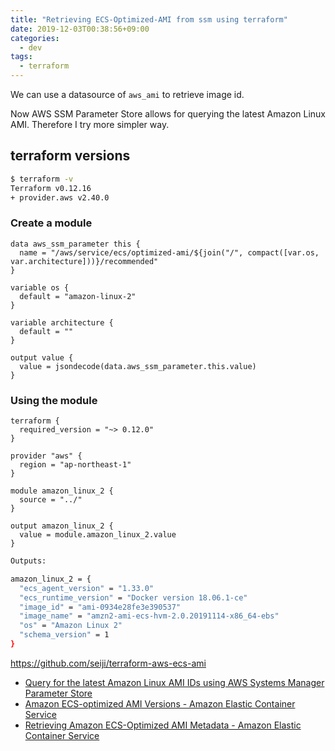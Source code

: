 ```yaml
---
title: "Retrieving ECS-Optimized-AMI from ssm using terraform"
date: 2019-12-03T00:38:56+09:00
categories:
  - dev
tags:
  - terraform
---
```


We can use a datasource of `aws_ami` to retrieve image id.

Now AWS SSM Parameter Store allows for querying the latest Amazon Linux AMI.
Therefore I try more simpler way.

## terraform versions

```bash
$ terraform -v
Terraform v0.12.16
+ provider.aws v2.40.0
```

### Create a module
```hcl
data aws_ssm_parameter this {
  name = "/aws/service/ecs/optimized-ami/${join("/", compact([var.os, var.architecture]))}/recommended"
}

variable os {
  default = "amazon-linux-2"
}

variable architecture {
  default = ""
}

output value {
  value = jsondecode(data.aws_ssm_parameter.this.value)
}

```
### Using the module
```hcl
terraform {
  required_version = "~> 0.12.0"
}

provider "aws" {
  region = "ap-northeast-1"
}

module amazon_linux_2 {
  source = "../"
}

output amazon_linux_2 {
  value = module.amazon_linux_2.value
}

```

```bash
Outputs:

amazon_linux_2 = {
  "ecs_agent_version" = "1.33.0"
  "ecs_runtime_version" = "Docker version 18.06.1-ce"
  "image_id" = "ami-0934e28fe3e390537"
  "image_name" = "amzn2-ami-ecs-hvm-2.0.20191114-x86_64-ebs"
  "os" = "Amazon Linux 2"
  "schema_version" = 1
}
```
https://github.com/seiji/terraform-aws-ecs-ami

- [Query for the latest Amazon Linux AMI IDs using AWS Systems Manager Parameter Store](https://aws.amazon.com/jp/blogs/compute/query-for-the-latest-amazon-linux-ami-ids-using-aws-systems-manager-parameter-store/)
- [Amazon ECS-optimized AMI Versions - Amazon Elastic Container Service](https://docs.aws.amazon.com/AmazonECS/latest/developerguide/ecs-ami-versions.html)
- [Retrieving Amazon ECS-Optimized AMI Metadata - Amazon Elastic Container Service](https://docs.aws.amazon.com/AmazonECS/latest/developerguide/retrieve-ecs-optimized_AMI.html)
